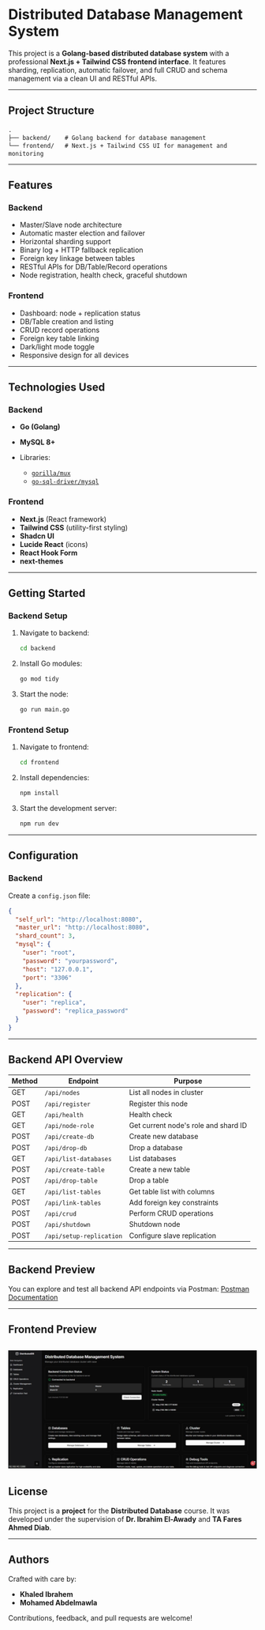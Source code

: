# Distributed Database Management System

This project is a **Golang-based distributed database system** with a professional **Next.js + Tailwind CSS frontend interface**. It features sharding, replication, automatic failover, and full CRUD and schema management via a clean UI and RESTful APIs.

---

## Project Structure

```
.
├── backend/    # Golang backend for database management
└── frontend/   # Next.js + Tailwind CSS UI for management and monitoring
```

---

## Features

### Backend

* Master/Slave node architecture
* Automatic master election and failover
* Horizontal sharding support
* Binary log + HTTP fallback replication
* Foreign key linkage between tables
* RESTful APIs for DB/Table/Record operations
* Node registration, health check, graceful shutdown

### Frontend

* Dashboard: node + replication status
* DB/Table creation and listing
* CRUD record operations
* Foreign key table linking
* Dark/light mode toggle
* Responsive design for all devices

---

## Technologies Used

### Backend

* **Go (Golang)**
* **MySQL 8+**
* Libraries:

  * [`gorilla/mux`](https://github.com/gorilla/mux)
  * [`go-sql-driver/mysql`](https://github.com/go-sql-driver/mysql)

### Frontend

* **Next.js** (React framework)
* **Tailwind CSS** (utility-first styling)
* **Shadcn UI**
* **Lucide React** (icons)
* **React Hook Form**
* **next-themes**

---

## Getting Started

### Backend Setup

1. Navigate to backend:

   ```bash
   cd backend
   ```
2. Install Go modules:

   ```bash
   go mod tidy
   ```
3. Start the node:

   ```bash
   go run main.go
   ```

### Frontend Setup

1. Navigate to frontend:

   ```bash
   cd frontend
   ```
2. Install dependencies:

   ```bash
   npm install
   ```
3. Start the development server:

   ```bash
   npm run dev
   ```

---

## Configuration

### Backend

Create a `config.json` file:

```json
{
  "self_url": "http://localhost:8080",
  "master_url": "http://localhost:8080",
  "shard_count": 3,
  "mysql": {
    "user": "root",
    "password": "yourpassword",
    "host": "127.0.0.1",
    "port": "3306"
  },
  "replication": {
    "user": "replica",
    "password": "replica_password"
  }
}
```

---

## Backend API Overview

| Method | Endpoint                 | Purpose                              |
| ------ | ------------------------ | ------------------------------------ |
| GET    | `/api/nodes`             | List all nodes in cluster            |
| POST   | `/api/register`          | Register this node                   |
| GET    | `/api/health`            | Health check                         |
| GET    | `/api/node-role`         | Get current node's role and shard ID |
| POST   | `/api/create-db`         | Create new database                  |
| POST   | `/api/drop-db`           | Drop a database                      |
| GET    | `/api/list-databases`    | List databases                       |
| POST   | `/api/create-table`      | Create a new table                   |
| POST   | `/api/drop-table`        | Drop a table                         |
| GET    | `/api/list-tables`       | Get table list with columns          |
| POST   | `/api/link-tables`       | Add foreign key constraints          |
| POST   | `/api/crud`              | Perform CRUD operations              |
| POST   | `/api/shutdown`          | Shutdown node                        |
| POST   | `/api/setup-replication` | Configure slave replication          |

---

 ## Backend Preview

You can explore and test all backend API endpoints via Postman: [Postman Documentation](https://documenter.getpostman.com/view/37511979/2sB2qUp5sD)

---

## Frontend Preview
![Dashboard.jpg](./frontend/Dashboard.jpg)
---

## License

This project is a **project** for the **Distributed Database** course. It was developed under the supervision of **Dr. Ibrahim El-Awady** and **TA Fares Ahmed Diab**.&#x20;

---

## Authors

Crafted with care by:

* **Khaled Ibrahem**
* **Mohamed Abdelmawla**

Contributions, feedback, and pull requests are welcome!
